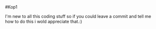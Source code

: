 #Kop1

   I'm new to all this coding stuff so if you could leave a commit and tell me how to do this i wold appreciate that.:)
